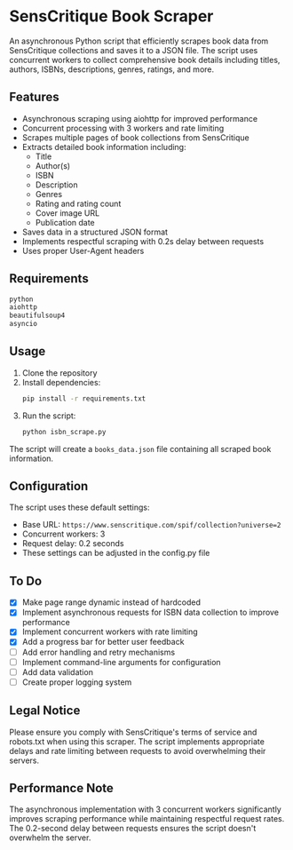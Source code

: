 # SensCritique Book Scraper

An asynchronous Python script that efficiently scrapes book data from SensCritique collections and saves it to a JSON file. The script uses concurrent workers to collect comprehensive book details including titles, authors, ISBNs, descriptions, genres, ratings, and more.

## Features

- Asynchronous scraping using aiohttp for improved performance
- Concurrent processing with 3 workers and rate limiting
- Scrapes multiple pages of book collections from SensCritique
- Extracts detailed book information including:
  - Title
  - Author(s)
  - ISBN
  - Description
  - Genres
  - Rating and rating count
  - Cover image URL
  - Publication date
- Saves data in a structured JSON format
- Implements respectful scraping with 0.2s delay between requests
- Uses proper User-Agent headers

## Requirements

```python
python
aiohttp
beautifulsoup4
asyncio
```

## Usage

1. Clone the repository
2. Install dependencies:
   ```bash
   pip install -r requirements.txt
   ```
3. Run the script:
   ```bash
   python isbn_scrape.py
   ```

The script will create a `books_data.json` file containing all scraped book information.

## Configuration

The script uses these default settings:
- Base URL: `https://www.senscritique.com/spif/collection?universe=2`
- Concurrent workers: 3
- Request delay: 0.2 seconds
- These settings can be adjusted in the config.py file

## To Do

- [x] Make page range dynamic instead of hardcoded
- [x] Implement asynchronous requests for ISBN data collection to improve performance
- [x] Implement concurrent workers with rate limiting
- [x] Add a progress bar for better user feedback
- [ ] Add error handling and retry mechanisms
- [ ] Implement command-line arguments for configuration
- [ ] Add data validation
- [ ] Create proper logging system

## Legal Notice

Please ensure you comply with SensCritique's terms of service and robots.txt when using this scraper. The script implements appropriate delays and rate limiting between requests to avoid overwhelming their servers.

## Performance Note

The asynchronous implementation with 3 concurrent workers significantly improves scraping performance while maintaining respectful request rates. The 0.2-second delay between requests ensures the script doesn't overwhelm the server.
